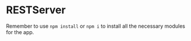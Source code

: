 # RESTServer

Remember to use `npm install` or `npm i` to install all the necessary modules for the app.
